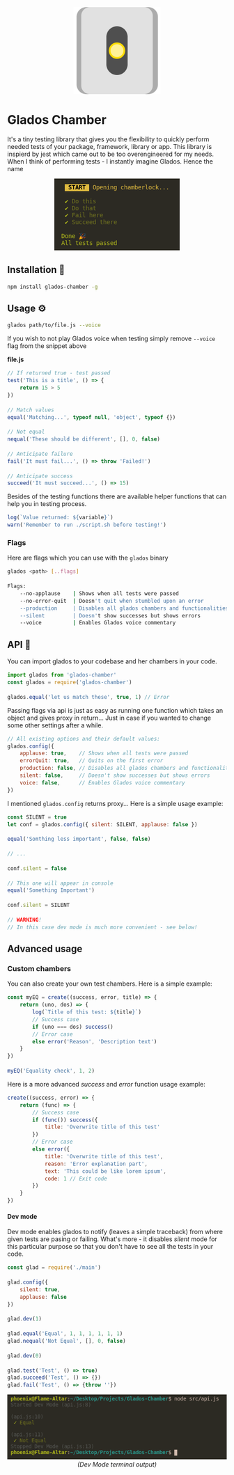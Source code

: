 <div align="center">
    <img src="arts/glados.png" width="200">
</div>

# Glados Chamber

It's a tiny testing library that gives you the flexibility to quickly perform needed tests of your package, framework, library or app. This library is inspierd by jest which came out to be too overengineered for my needs. When I think of performing tests - I instantly imagine Glados. Hence the name

<div align="center">
 <img src="arts/ss1.png">
</div>

## Installation 🔧

```bash
npm install glados-chamber -g
```

## Usage ⚙️

```bash
glados path/to/file.js --voice
```

If you wish to not play Glados voice when testing
simply remove `--voice` flag from the snippet above

**file.js**

```js
// If returned true - test passed
test('This is a title', () => {
    return 15 > 5
})

// Match values
equal('Matching...', typeof null, 'object', typeof {})

// Not equal
nequal('These should be different', [], 0, false)

// Anticipate failure
fail('It must fail...', () => throw 'Failed!')

// Anticipate success
succeed('It must succeed...', () => 15)
```

Besides of the testing functions there are available helper functions that can help you in testing process.

```js
log(`Value returned: ${variable}`)
warn('Remember to run ./script.sh before testing!')
```

### Flags

Here are flags which you can use with the `glados` binary

```bash
glados <path> [..flags]

Flags:
    --no-applause    | Shows when all tests were passed
    --no-error-quit  | Doesn't quit when stumbled upon an error
    --production     | Disables all glados chambers and functionalities (useful in API)
    --silent         | Doesn't show successes but shows errors
    --voice          | Enables Glados voice commentary
```

## API 🎍

You can import glados to your codebase and her chambers in your code.

```js
import glados from 'glados-chamber'
const glados = require('glados-chamber')

glados.equal('let us match these', true, 1) // Error
```

Passing flags via api is just as easy as running one function which takes an object and gives proxy in return... Just in case if you wanted to change some other settings after a while.

```js
// All existing options and their default values:
glados.config({
    applause: true,    // Shows when all tests were passed
    errorQuit: true,   // Quits on the first error
    production: false, // Disables all glados chambers and functionalities
    silent: false,     // Doesn't show successes but shows errors
    voice: false,      // Enables Glados voice commentary
})
```

I mentioned `glados.config` returns proxy... Here is a simple usage example:

```js
const SILENT = true
let conf = glados.config({ silent: SILENT, applause: false })

equal('Somthing less important', false, false)

// ...

conf.silent = false

// This one will appear in console
equal('Something Important')

conf.silent = SILENT

// WARNING!
// In this case dev mode is much more convenient - see below!
```

## Advanced usage

### Custom chambers

You can also create your own test chambers. Here is a simple example:

```js
const myEQ = create((success, error, title) => {
    return (uno, dos) => {
        log(`Title of this test: ${title}`)
        // Success case
        if (uno === dos) success()
        // Error case
        else error('Reason', 'Description text')
    }
})

myEQ('Equality check', 1, 2)
```

Here is a more advanced *success* and *error* function usage example:

```js
create((success, error) => {
    return (func) => {
        // Success case
        if (func()) success({ 
            title: 'Overwrite title of this test' 
        })
        // Error case
        else error({
            title: 'Overwrite title of this test',
            reason: 'Error explanation part',
            text: 'This could be like lorem ipsum',
            code: 1 // Exit code
        })
    }
})
```

#### Dev mode

Dev mode enables glados to notify (leaves a simple traceback) from where given tests are pasing or failing. What's more - it disables *silent* mode for this particular purpose so that you don't have to see all the tests in your code.

```js
const glad = require('./main')

glad.config({
    silent: true,
    applause: false
})

glad.dev(1)

glad.equal('Equal', 1, 1, 1, 1, 1, 1)
glad.nequal('Not Equal', [], 0, false)

glad.dev(0)

glad.test('Test', () => true)
glad.succeed('Test', () => {})
glad.fail('Test', () => {throw ''})
```

<div align="center">
    <img src="arts/ss2.png"><br>
    <i>(Dev Mode terminal output)</i>
</div>


